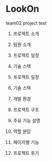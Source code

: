 # LookOn
team02 project test
1. 프로젝트 소개

2. 팀원 소개

3. 프로젝트 일정

4. 기술 스택

5. 프로젝트 일정

6. 기술 스택

7. 개발 환경

8. 프로젝트 구조

9. 주요 기능 설명

10. 역할 분담

11. 페이지별 기능

12. 프로젝트 후기
